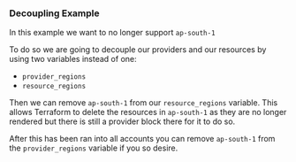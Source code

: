 ### Decoupling Example

In this example we want to no longer support `ap-south-1`

To do so we are going to decouple our providers and our resources by using two variables instead of one:
- `provider_regions`
- `resource_regions`

Then we can remove `ap-south-1` from our `resource_regions` variable. 
This allows Terraform to delete the resources in `ap-south-1` as they are no longer rendered but there is still a provider block there for it to do so.

After this has been ran into all accounts you can remove `ap-south-1` from the `provider_regions` variable if you so desire.